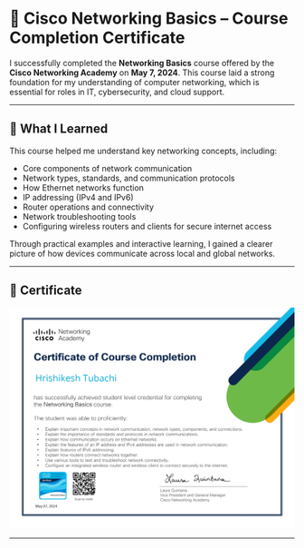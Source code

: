 # 📡 Cisco Networking Basics – Course Completion Certificate

I successfully completed the **Networking Basics** course offered by the **Cisco Networking Academy** on **May 7, 2024**. This course laid a strong foundation for my understanding of computer networking, which is essential for roles in IT, cybersecurity, and cloud support.

---

## 🧠 What I Learned

This course helped me understand key networking concepts, including:

- Core components of network communication
- Network types, standards, and communication protocols
- How Ethernet networks function
- IP addressing (IPv4 and IPv6)
- Router operations and connectivity
- Network troubleshooting tools
- Configuring wireless routers and clients for secure internet access

Through practical examples and interactive learning, I gained a clearer picture of how devices communicate across local and global networks.

---

## 📜 Certificate


![Cisco Networking Basics Certificate](./CISCO%20Certification_page-0001.jpg)

---

